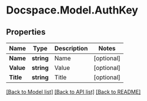 # Docspace.Model.AuthKey

## Properties

Name | Type | Description | Notes
------------ | ------------- | ------------- | -------------
**Name** | **string** | Name | [optional] 
**Value** | **string** | Value | [optional] 
**Title** | **string** | Title | [optional] 

[[Back to Model list]](../README.md#documentation-for-models) [[Back to API list]](../README.md#documentation-for-api-endpoints) [[Back to README]](../README.md)

